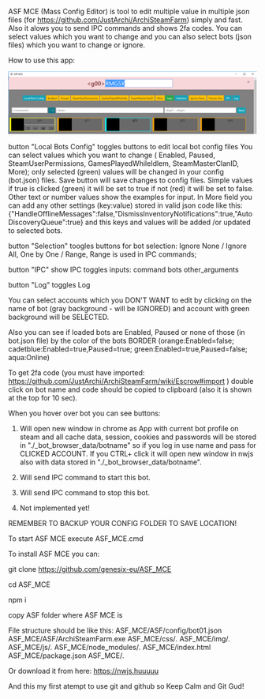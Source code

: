 ASF MCE (Mass Config Editor) is tool to edit multiple value in multiple json files (for https://github.com/JustArchi/ArchiSteamFarm) simply and fast.
Also it alows you to send IPC commands and shows 2fa codes.
You can select values which you want to change and you can also select bots (json files) which you want to change or ignore.

How to use this app:

![how_to](img/how_to.png)

button "Local Bots Config" toggles buttons to edit local bot config files
You can select values which you want to change ( Enabled, Paused, SteamUserPermissions, GamesPlayedWhileIdlem, SteamMasterClanID, More); only selected (green) values will be changed in your config (bot.json) files. Save button will save changes to config files. Simple values if true is clicked (green) it will be set to true if not (red) it will be set to false. Other text or number values show the examples for input. In More field you can add any other settings (key:value) stored in valid json code like this: {"HandleOfflineMessages":false,"DismissInventoryNotifications":true,"AutoDiscoveryQueue":true} and this keys and values will be added /or updated to selected bots.


button "Selection" toogles buttons for bot selection: Ignore None / Ignore All, One by One / Range, Range is used in IPC commands;


button "IPC" show IPC toggles inputs: command bots other_arguments


button "Log" toggles Log


You can select accounts which you DON'T WANT to edit by clicking on the name of bot (gray background - will be IGNORED) and account with green background will be SELECTED.  

Also you can see if loaded bots are Enabled, Paused or none of those (in bot.json file) by the color of the bots BORDER (orange:Enabled=false; cadetblue:Enabled=true,Paused=true; green:Enabled=true,Paused=false; aqua:Online)

To get 2fa code (you must have imported: https://github.com/JustArchi/ArchiSteamFarm/wiki/Escrow#import ) double click on bot name and code should be copied to clipboard (also it is shown at the top for 10 sec).

When you hover over bot you can see buttons:
1. Will open new window in chrome as App with current bot profile on steam and all cache data, session, cookies and passwords will be stored in  "./\_bot_browser_data/botname" so if you log in use name and pass for CLICKED ACCOUNT. If you CTRL+ click it will open new window in nwjs also with data stored in "./\_bot_browser_data/botname".

2. Will send IPC command to start this bot.

3. Will send IPC command to stop this bot.

4. Not implemented yet!


REMEMBER TO BACKUP YOUR CONFIG FOLDER TO SAVE LOCATION!

To start ASF MCE execute ASF_MCE.cmd


To install ASF MCE you can:

git clone https://github.com/genesix-eu/ASF_MCE

cd ASF_MCE

npm i

copy ASF folder where ASF MCE is


File structure should be like this:
ASF_MCE/ASF/config/bot01.json
ASF_MCE/ASF/ArchiSteamFarm.exe
ASF_MCE/css/*.*
ASF_MCE/img/*.*
ASF_MCE/js/*.*
ASF_MCE/node_modules/*.*
ASF_MCE/index.html
ASF_MCE/package.json
ASF_MCE/*.*


Or download it from here: https://nwjs.huuuuu


And this my first atempt to use git and github so Keep Calm and Git Gud!